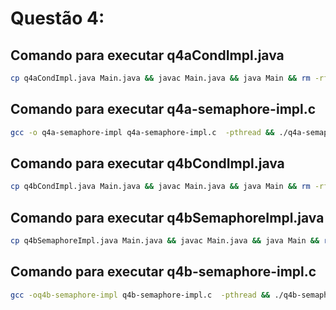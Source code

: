 # Questão 4:

## Comando para executar q4aCondImpl.java
```bash
cp q4aCondImpl.java Main.java && javac Main.java && java Main && rm -rf *.class Main.java
```

## Comando para executar q4a-semaphore-impl.c
```bash
gcc -o q4a-semaphore-impl q4a-semaphore-impl.c  -pthread && ./q4a-semaphore-impl &&  rm -rf ./q4a-semaphore-impl
```

## Comando para executar q4bCondImpl.java
```bash
cp q4bCondImpl.java Main.java && javac Main.java && java Main && rm -rf *.class Main.java
```

## Comando para executar q4bSemaphoreImpl.java
```bash
cp q4bSemaphoreImpl.java Main.java && javac Main.java && java Main && rm -rf *.class Main.java
```

## Comando para executar q4b-semaphore-impl.c
```bash
gcc -oq4b-semaphore-impl q4b-semaphore-impl.c  -pthread && ./q4b-semaphore-impl && rm -rf ./q4b-semaphore-impl
```
